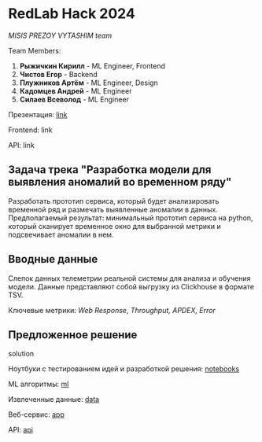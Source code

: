 # RedLab Hack 2024

*MISIS PREZOY VYTASHIM team*

Team Members:
1) **Рыжичкин Кирилл** - ML Engineer, Frontend
2) **Чистов Егор** - Backend
3) **Плужников Артём** - ML Engineer, Design
4) **Кадомцев Андрей** - ML Engineer
5) **Силаев Всеволод** - ML Engineer

Презентация: [link](https://drive.google.com/)

Frontend: link

API: link

## Задача трека "Разработка модели для выявления аномалий во временном ряду"

Разработать прототип сервиса, который будет анализировать временной ряд и размечать выявленные аномалии в данных. Предполагаемый результат: минимальный прототип сервиса на python, который сканирует временное окно для выбранной метрики и подсвечивает аномалии в нем.

## Вводные данные

Cлепок данных телеметрии реальной системы для анализа и обучения модели. Данные представляют собой выгрузку из Clickhouse в формате TSV. 

Ключевые метрики: *Web Response, Throughput, APDEX, Error*

## Предложенное решение

solution
  
Ноутбуки с тестированием идей и разработкой решения: [notebooks](https://github.com/l1ghtsource/redlab-timeseries-anomaly-detection/tree/main/notebooks)

ML алгоритмы: [ml](https://github.com/l1ghtsource/redlab-timeseries-anomaly-detection/tree/main/ml)

Извлеченные данные: [data](https://github.com/l1ghtsource/redlab-timeseries-anomaly-detection/tree/main/data)

Веб-сервис: [app](https://github.com/l1ghtsource/redlab-timeseries-anomaly-detection/tree/main/app.py)

API: [api](https://github.com/l1ghtsource/redlab-timeseries-anomaly-detection/tree/main/api.py)
